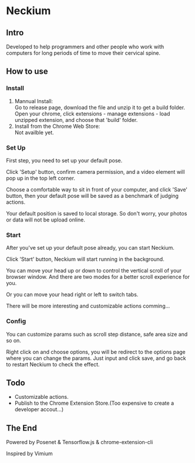 # Neckium


## Intro

Developed to help programmers and other people who work with computers for long periods of time to move their cervical spine.  



## How to use

### Install

1. Mannual Install:  
   Go to release page, download the file and unzip it to get a build folder.  
   Open your chrome, click extensions - manage extensions - load unzipped extension, and choose that 'build' folder.
2. Install from the Chrome Web Store:  
   Not availble yet.

### Set Up

First step, you need to set up your default pose.  
  
Click 'Setup' button, confirm camera permission, and a video element will pop up in the top left corner.  
  
Choose a comfortable way to sit in front of your computer, and click 'Save' button, then your default pose will be saved as a benchmark of judging actions. 
  
Your default position is saved to local storage. So don't worry, your photos or data will not be upload online.  

### Start

After you've set up your default pose already, you can start Neckium.  
  
Click 'Start' button, Neckium will start running in the background.  
  
You can move your head up or down to control the vertical scroll of your browser window. And there are two modes for a better scroll experience for you. 
  
Or you can move your head right or left to switch tabs.  
  
There will be more interesting and customizable actions comming...  

### Config

You can customize params such as scroll step distance, safe area size and so on.  

Right click on and choose options, you will be redirect to the options page where you can change the params. Just input and click save, and go back to restart Neckium to check the effect.  

## Todo

- Customizable actions.  
- Publish to the Chrome Extension Store.(Too expensive to create a developer accout...)  

## The End

Powered by Posenet & Tensorflow.js & chrome-extension-cli  
  
Inspired by Vimium
